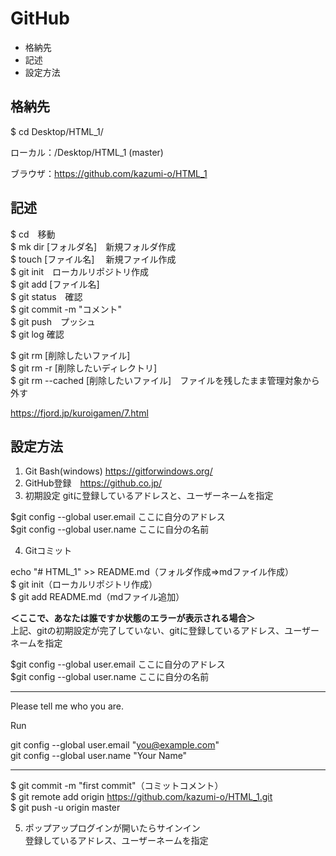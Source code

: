 GitHub
======================
+   格納先
+   記述
+   設定方法

格納先
------
$ cd Desktop/HTML_1/

ローカル：/Desktop/HTML_1 (master)

ブラウザ：https://github.com/kazumi-o/HTML_1

記述
------
$ cd　移動  
$ mk dir [フォルダ名]　新規フォルダ作成  
$ touch [ファイル名]　 新規ファイル作成  
$ git init　ローカルリポジトリ作成  
$ git add [ファイル名]  
$ git status　確認  
$ git commit -m "コメント"  
$ git push　プッシュ  
$ git log     確認  

$ git rm [削除したいファイル]  
$ git rm -r [削除したいディレクトリ]  
$ git rm --cached [削除したいファイル]　ファイルを残したまま管理対象から外す

https://fjord.jp/kuroigamen/7.html

設定方法
------
1. Git Bash(windows) https://gitforwindows.org/
2. GitHub登録　https://github.co.jp/
3. 初期設定
gitに登録しているアドレスと、ユーザーネームを指定

$git config --global user.email ここに自分のアドレス  
$git config --global user.name ここに自分の名前

4. Gitコミット

echo "# HTML_1" >> README.md（フォルダ作成⇒mdファイル作成）  
$ git init（ローカルリポジトリ作成）  
$ git add README.md（mdファイル追加）

**＜ここで、あなたは誰ですか状態のエラーが表示される場合＞**  
上記、gitの初期設定が完了していない、gitに登録しているアドレス、ユーザーネームを指定

$git config --global user.email ここに自分のアドレス  
$git config --global user.name ここに自分の名前

**********
Please tell me who you are.

Run

  git config --global user.email "you@example.com"  
  git config --global user.name "Your Name"
**********

$ git commit -m "first commit"（コミットコメント）  
$ git remote add origin https://github.com/kazumi-o/HTML_1.git  
$ git push -u origin master

5. ポップアップログインが開いたらサインイン  
登録しているアドレス、ユーザーネームを指定